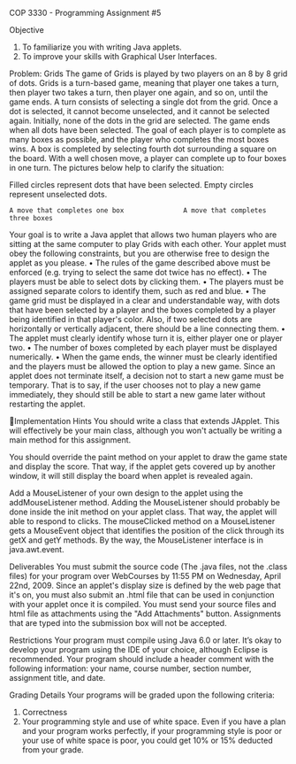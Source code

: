 COP 3330 - Programming Assignment #5

Objective 
1. To familiarize you with writing Java applets.
2. To improve your skills with Graphical User Interfaces.

Problem: Grids
The game of Grids is played by two players on an 8 by 8 grid of dots. Grids is a turn-based game, meaning that player one takes a turn, then player two takes a turn, then player one again, and so on, until the game ends. A turn consists of selecting a single dot from the grid. Once a dot is selected, it cannot become unselected, and it cannot be selected again. Initially, none of the dots in the grid are selected. The game ends when all dots have been selected. The goal of each player is to complete as many boxes as possible, and the player who completes the most boxes wins. A box is completed by selecting fourth dot surrounding a square on the board. With a well chosen move, a player can complete up to four boxes in one turn. The pictures below help to clarify the situation:

Filled circles represent dots that have been selected. Empty circles represent unselected dots.

	A move that completes one box				A move that completes three boxes

Your goal is to write a Java applet that allows two human players who are sitting at the same computer to play Grids with each other. Your applet must obey the following constraints, but you are otherwise free to design the applet as you please.
•	The rules of the game described above must be enforced (e.g. trying to select the same dot twice has no effect).
•	The players must be able to select dots by clicking them.
•	The players must be assigned separate colors to identify them, such as red and blue.
•	The game grid must be displayed in a clear and understandable way, with dots that have been selected by a player and the boxes completed by a player being identified in that player's color. Also, if two selected dots are horizontally or vertically adjacent, there should be a line connecting them.
•	The applet must clearly identify whose turn it is, either player one or player two.
•	The number of boxes completed by each player must be displayed numerically.
•	When the game ends, the winner must be clearly identified and the players must be allowed the option to play a new game. Since an applet does not terminate itself, a decision not to start a new game must be temporary. That is to say, if the user chooses not to play a new game immediately, they should still be able to start a new game later without restarting the applet.

Implementation Hints
You should write a class that extends JApplet. This will effectively be your main class, although you won't actually be writing a main method for this assignment.

You should override the paint method on your applet to draw the game state and display the score. That way, if the applet gets covered up by another window, it will still display the board when applet is revealed again.

Add a MouseListener of your own design to the applet using the addMouseListener method. Adding the MouseListener should probably be done inside the init method on your applet class. That way, the applet will able to respond to clicks. The mouseClicked method on a MouseListener gets a MouseEvent object that identifies the position of the click through its getX and getY methods. By the way, the MouseListener interface is in java.awt.event.

Deliverables
You must submit the source code (The .java files, not the .class files) for your program over WebCourses by 11:55 PM on Wednesday, April 22nd, 2009. Since an applet's display size is defined by the web page that it's on, you must also submit an .html file that can be used in conjunction with your applet once it is compiled. You must send your source files and html file as attachments using the "Add Attachments" button. Assignments that are typed into the submission box will not be accepted. 

Restrictions
Your program must compile using Java 6.0 or later. It’s okay to develop your program using the IDE of your choice, although Eclipse is recommended. Your program should include a header comment with the following information: your name, course number, section number, assignment title, and date.

Grading Details
Your programs will be graded upon the following criteria:
1) Correctness
2) Your programming style and use of white space. Even if you have a plan and your program works perfectly, if your programming style is poor or your use of white space is poor, you could get 10% or 15% deducted from your grade.
